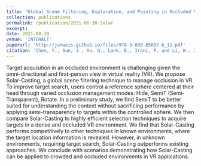 ```yaml
---
title: "Global Scene Filtering, Exploration, and Pointing in Occluded Virtual Space"
collection: publications
permalink: /publication/2021-08-30-Solar
excerpt:
date: 2021-08-30
venue: 'INTERACT'
paperurl: 'http://junweis.github.io/files/978-3-030-85607-6_11.pdf'
citation: 'Chen, Y., Sun, J., Xu, Q., Lank, E., Irani, P. and Li, W., 2021, August. Global Scene Filtering, Exploration, and Pointing in Occluded Virtual Space. In IFIP Conference on Human-Computer Interaction (pp. 156-176). Springer, Cham.'
---
```

Target acquisition in an occluded environment is challenging given the omni-directional and first-person view in virtual reality (VR). We propose Solar-Casting, a global scene filtering technique to manage occlusion in VR. To improve target search, users control a reference sphere centered at their head through varied occlusion management modes: Hide, SemiT (Semi-Transparent), Rotate. In a preliminary study, we find SemiT to be better suited for understanding the context without sacrificing performance by applying semi-transparency to targets within the controlled sphere. We then compare Solar-Casting to highly efficient selection techniques to acquire targets in a dense and occluded VR environment. We find that Solar-Casting performs competitively to other techniques in known environments, where the target location information is revealed. However, in unknown environments, requiring target search, Solar-Casting outperforms existing approaches. We conclude with scenarios demonstrating how Solar-Casting can be applied to crowded and occluded environments in VR applications.
